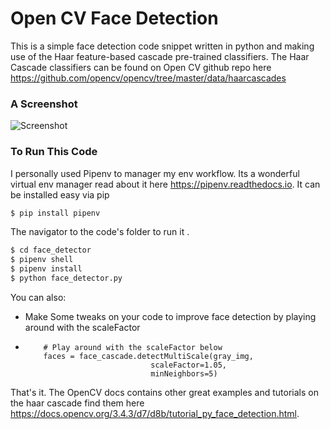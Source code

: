 # Open CV Face Detection

This is a simple face detection code snippet written in python and making use of the Haar feature-based cascade pre-trained classifiers. The Haar Cascade classifiers can be found on Open CV github repo here      https://github.com/opencv/opencv/tree/master/data/haarcascades

### A Screenshot

![Screenshot](https://github.com/ItsCosmas/face_detector/detected.JPG) <br />

### To Run This Code

I personally used Pipenv to manager my env workflow.
Its a wonderful virtual env manager read about it here https://pipenv.readthedocs.io.
It can be installed easy via pip
```sh
$ pip install pipenv
```
The navigator to the code's folder to run it .
```sh
$ cd face_detector
$ pipenv shell
$ pipenv install
$ python face_detector.py
```

You can also:
  - Make Some tweaks on your code to improve face detection by playing around with the scaleFactor 
  -         # Play around with the scaleFactor below
            faces = face_cascade.detectMultiScale(gray_img,
                                    scaleFactor=1.05,
                                    minNeighbors=5)
That's it.
The OpenCV docs contains other great examples and tutorials on the haar cascade find them here https://docs.opencv.org/3.4.3/d7/d8b/tutorial_py_face_detection.html.